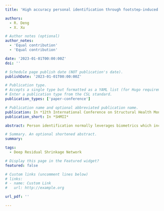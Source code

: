 ```yaml
---
title: 'High accuracy personal identification through footstep-induced vibration signals'

authors:
  - R. Deng
  - X. Xu

# Author notes (optional)
author_notes:
  - 'Equal contribution'
  - 'Equal contribution'

date: '2023-01-01T00:00:00Z'
doi: ''

# Schedule page publish date (NOT publication's date).
publishDate: '2023-01-01T00:00:00Z'

# Publication type.
# Accepts a single type but formatted as a YAML list (for Hugo requirements).
# Enter a publication type from the CSL standard.
publication_types: ['paper-conference']

# Publication name and optional abbreviated publication name.
publication: In *12th International Conference on Structural Health Monitoring of Intelligent Infrastructure (SHMII)*
publication_short: In *SHMII*

abstract: Person identification normally leverages biometrics which including face or voice recognition, fingerprint identification and so on. In these methods, people must actively participate in the activity for a successful identification. In addition, delicate software and hardware need to be applied for these methods. To overcome these restrictions, a novel person identification method is proposed by using people’s footstep-induced vibrations. These time series vibration signals were first converted into two-dimensional time-frequency images by the continuous wavelet transform. Then deep convolutional neural network (CNN) models based on the Deep Residual Shrinkage Network (DRSN) were built to classify these images corresponding to each person respectively. Built on the test results of the CNN model, a new sensor layout strategy is developed which improved the identification success rate to 100%.

# Summary. An optional shortened abstract.
summary: 

tags:
  - Deep Residual Shrinkage Network

# Display this page in the Featured widget?
featured: false

# Custom links (uncomment lines below)
# links:
# - name: Custom Link
#   url: http://example.org

url_pdf: ''

---
```

